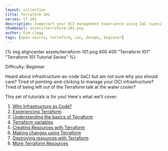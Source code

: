 ```yaml
---
layout: collection
title: Terraform 101
series: tf-101
description: Jumpstart your OCI management experience using IaC (specifically Terraform) with this tutorial series.
thumbnail: assets/terraform-101.png
author: tim-clegg
tags: [open-source, terraform, iac, devops, beginner]
---
```


{% img aligncenter assets/terraform-101.png 400 400 "Terraform 101" "Terraform 101 Tutorial Series" %}

Difficulty: Beginner

Heard about infrastructure-as-code (IaC) but am not sure why you should care?  Tired of pointing-and-clicking to manage your OCI infrastructure?  Tired of being left out of the Terraform talk at the water cooler?

This set of tutorials is for you!  Here's what we'll cover:

1. [Why Infrastructure as Code?](1-why-iac)
2. [Experiencing Terraform](2-experiencing-terraform)
3. [Understanding the basics of Terraform](3-understanding-terraform-basics)
4. [Terraform variables](4-variables)
5. [Creating Resources with Terraform](5-creating)
6. [Making changes using Terraform](6-changing)
7. [Destroying resources with Terraform](7-destroying)
8. [More Terraform Resources](8-resources)
